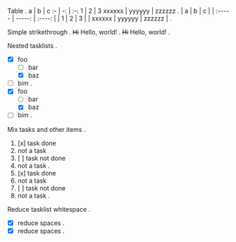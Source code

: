Table
.
a | b | c
:- | -: | :-:
1 | 2 | 3
xxxxxx | yyyyyy | zzzzzz
.
| a      |      b |   c    |
| :----- | -----: | :----: |
| 1      |      2 |   3    |
| xxxxxx | yyyyyy | zzzzzz |
.

Simple strikethrough
.
~~Hi~~ Hello, world!
.
~~Hi~~ Hello, world!
.

Nested tasklists
.
- [x] foo
  - [ ] bar
  - [x] baz
- [ ] bim
.
- [x] foo
  - [ ] bar
  - [x] baz
- [ ] bim
.

Mix tasks and other items
.
1. [x] task done
2. not a task
3. [ ] task not done
4. not a task
.
1. [x] task done
1. not a task
1. [ ] task not done
1. not a task
.

Reduce tasklist whitespace
.
-   [x]    reduce spaces
.
- [x] reduce spaces
.
